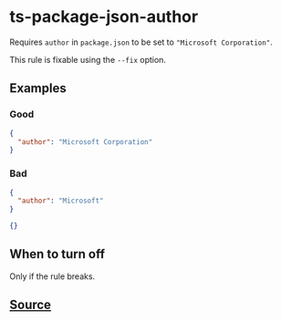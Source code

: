 # ts-package-json-author

Requires `author` in `package.json` to be set to `"Microsoft Corporation"`.

This rule is fixable using the `--fix` option.

## Examples

### Good

```json
{
  "author": "Microsoft Corporation"
}
```

### Bad

```json
{
  "author": "Microsoft"
}
```

```json
{}
```

## When to turn off

Only if the rule breaks.

## [Source](https://azure.github.io/azure-sdk/typescript_implementation.html#ts-package-json-author)